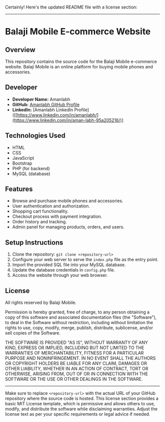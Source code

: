Certainly! Here's the updated README file with a license section:

---

# Balaji Mobile E-commerce Website

## Overview
This repository contains the source code for the Balaji Mobile e-commerce website. Balaji Mobile is an online platform for buying mobile phones and accessories.

## Developer
- **Developer Name:** Amanlabh
- **GitHub:** [Amanlabh GitHub Profile](https://github.com/amanlabh)
- **LinkedIn:** [Amanlabh LinkedIn Profile]([[https://www.linkedin.com/in/amanlabh/](https://www.linkedin.com/in/aman-labh-95a205216/)]

## Technologies Used
- HTML
- CSS
- JavaScript
- Bootstrap
- PHP (for backend)
- MySQL (database)

## Features
- Browse and purchase mobile phones and accessories.
- User authentication and authorization.
- Shopping cart functionality.
- Checkout process with payment integration.
- Order history and tracking.
- Admin panel for managing products, orders, and users.

## Setup Instructions
1. Clone the repository: `git clone <repository-url>`
2. Configure your web server to serve the `index.php` file as the entry point.
3. Import the provided SQL file into your MySQL database.
4. Update the database credentials in `config.php` file.
5. Access the website through your web browser.

## License
All rights reserved by Balaji Mobile.

Permission is hereby granted, free of charge, to any person obtaining a copy of this software and associated documentation files (the "Software"), to deal in the Software without restriction, including without limitation the rights to use, copy, modify, merge, publish, distribute, sublicense, and/or sell copies of the Software.

THE SOFTWARE IS PROVIDED "AS IS", WITHOUT WARRANTY OF ANY KIND, EXPRESS OR IMPLIED, INCLUDING BUT NOT LIMITED TO THE WARRANTIES OF MERCHANTABILITY, FITNESS FOR A PARTICULAR PURPOSE AND NONINFRINGEMENT. IN NO EVENT SHALL THE AUTHORS OR COPYRIGHT HOLDERS BE LIABLE FOR ANY CLAIM, DAMAGES OR OTHER LIABILITY, WHETHER IN AN ACTION OF CONTRACT, TORT OR OTHERWISE, ARISING FROM, OUT OF OR IN CONNECTION WITH THE SOFTWARE OR THE USE OR OTHER DEALINGS IN THE SOFTWARE.

---

Make sure to replace `<repository-url>` with the actual URL of your GitHub repository where the source code is hosted. This license section provides a basic MIT License template, which is permissive and allows others to use, modify, and distribute the software while disclaiming warranties. Adjust the license text as per your specific requirements or legal advice if needed.

